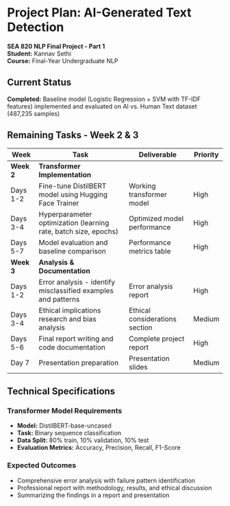# Project Plan: AI-Generated Text Detection
**SEA 820 NLP Final Project - Part 1**  
**Student:** Kannav Sethi  
**Course:** Final-Year Undergraduate NLP  

## Current Status
 **Completed:** Baseline model (Logistic Regression + SVM with TF-IDF features) implemented and evaluated on AI vs. Human Text dataset (487,235 samples)

## Remaining Tasks - Week 2 & 3

| Week | Task | Deliverable | Priority |
|------|------|-------------|----------|
| **Week 2** | **Transformer Implementation** | | |
| Days 1-2 | Fine-tune DistilBERT model using Hugging Face Trainer | Working transformer model | High |
| Days 3-4 | Hyperparameter optimization (learning rate, batch size, epochs) | Optimized model performance | High |
| Days 5-7 | Model evaluation and baseline comparison | Performance metrics table | High |
| **Week 3** | **Analysis & Documentation** | | |
| Days 1-2 | Error analysis - identify misclassified examples and patterns | Error analysis report | High |
| Days 3-4 | Ethical implications research and bias analysis | Ethical considerations section | Medium |
| Days 5-6 | Final report writing and code documentation | Complete project report | High |
| Day 7 | Presentation preparation | Presentation slides | Medium |

## Technical Specifications

### Transformer Model Requirements
- **Model:** DistilBERT-base-uncased
- **Task:** Binary sequence classification 
- **Data Split:** 80% train, 10% validation, 10% test
- **Evaluation Metrics:** Accuracy, Precision, Recall, F1-Score

### Expected Outcomes
- Comprehensive error analysis with failure pattern identification
- Professional report with methodology, results, and ethical discussion
- Summarizing the findings in a report and presentation